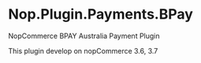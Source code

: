 # Nop.Plugin.Payments.BPay
NopCommerce BPAY Australia Payment Plugin

This plugin develop on nopCommerce 3.6, 3.7
